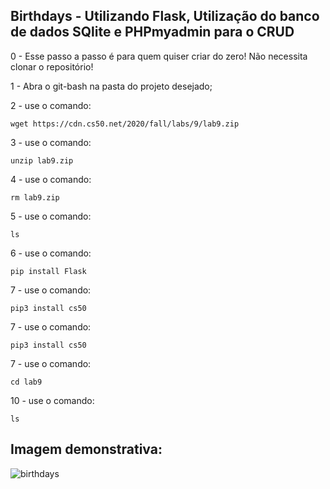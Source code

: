 ## Birthdays - Utilizando Flask, Utilização do banco de dados SQlite e PHPmyadmin para o CRUD

0 - Esse passo a passo é para quem quiser criar do zero! Não necessita clonar o repositório!

1 - Abra o git-bash na pasta do projeto desejado;

2 - use o comando:

 	wget https://cdn.cs50.net/2020/fall/labs/9/lab9.zip

3 - use o comando:

	unzip lab9.zip

4 - use o comando:

	rm lab9.zip

5 - use o comando:

	ls

6 - use o comando:

	pip install Flask

7 - use o comando:

	pip3 install cs50

7 - use o comando:

	pip3 install cs50

7 - use o comando:

	cd lab9

10 - use o comando:

	ls

## Imagem demonstrativa:

![birthdays](https://user-images.githubusercontent.com/85769101/213922299-70900792-fff1-44ee-86e3-8c342718d828.png)
